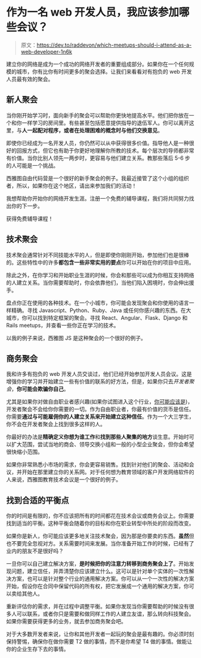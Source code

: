 # 作为一名 web 开发人员，我应该参加哪些会议？

> 原文：<https://dev.to/raddevon/which-meetups-should-i-attend-as-a-web-developer-1n6k>

建立你的网络是成为一个成功的网络开发者的重要组成部分。如果你在一个任何规模的城市，你有比你有时间更多的聚会选择。让我们来看看对有抱负的 web 开发人员最有效的聚会。

## 新人聚会

当你刚开始学习时，面向新手的聚会可以帮助你更快地提高水平。他们把你放在一个和你一样学习的房间里。有些甚至包括愿意提供指导的退伍军人。你可以离开这里，与**人一起配对程序，或者在处理困难的概念时与他们交换意见**。

即使你已经成为一名开发人员，你仍然可以从中获得很多价值。指导他人是一种很好的回报方式，但它也有助于你更好地理解你所教的技术。每个层次的导师都非常有价值。当你比别人领先一两步时，更容易与他们建立关系。教那些落后 5-6 步的人可能是一个挑战。

西雅图自由代码营是一个很好的新手聚会的例子。我最近接管了这个小组的组织者，所以，如果你在这个地区，请出来参加我们的活动！

我想帮助你开始你的网络开发生涯。注册一个免费的辅导课程，我们将共同努力找出你的下一步。

获得免费辅导课程！

## 技术聚会

技术聚会通常针对不同技能水平的人，但是即使你刚刚开始，参加他们也是很棒的。这些特性中的许多**都包含一些非常实用的要点**你可以开始在你的项目中应用。

除此之外，在你学习和开始职业生涯的时候，你会和那些可以成为你相互支持网络的人建立关系。当你需要帮助时，你会依靠他们，当他们陷入困境时，你会伸出援手。

盘点你正在使用的各种技术。在一个小城市，你可能会发现聚会和你使用的语言一样精确。寻找 Javascript、Python、Ruby、Java 或任何你感兴趣的东西。在大城市，你可以找到特定框架的聚会。寻找 React、Angular、Flask、Django 和 Rails meetups，并查看一些你正在学习的技术。

以我的例子来说，西雅图 JS 是这种聚会的一个很好的例子。

## 商务聚会

我和许多有抱负的 web 开发人员交谈过，他们已经开始参加开发人员会议。这是增强你的学习并开始建立一些有价值的联系的好方法，但是，如果你只去*开发者聚会*，**你可能会欺骗你自己**。

尤其是如果你对做自由职业者感兴趣(如果你试图进入这个行业，[你可能应该是](https://raddevon.com/articles/inverted-career-path/))，开发者聚会不会给你你需要的一切。作为自由职业者，你最有价值的货币是信任。你需要**通过与可能雇佣你的人建立关系来开始建立这种信任**。作为一个大三学生，你不会在开发者聚会上找到很多这样的人。

你最好的办法是**精确定义你想为谁工作**和**找到那些人聚集的地方**谈生意。开始时可以扩大范围，尝试当地的商会、领导交换小组和一般的小型企业聚会，但你会希望很快缩小范围。

如果你非常熟悉小市场的需求，你会更容易销售。找到针对他们的聚会、活动和会议，并开始在那里建立你的关系网。对于任何想为教育领域的客户开发网络软件的人来说，西雅图教育技术会议是一个很好的例子。

## 找到合适的平衡点

你的时间是有限的，你不应该把所有的时间都花在技术会议或商务会议上。你需要找到适当的平衡。这种平衡会随着你的目标和你在职业转型中所处的阶段而改变。

如果你是新人，你可能应该更多地关注技术聚会，因为那是你要卖的东西。**虽然**但也不要完全忽视对方。关系需要时间来发展。当你准备开始工作的时候，已经有了业内的朋友不是很好吗？

一旦你可以自己建立解决方案，**是时候把你的注意力转移到商务聚会上了**。开始发现问题，建立信任，并弄清楚你应该建立什么。这可以是针对单个实体的一次性解决方案，也可以是针对整个行业的通用解决方案。你可以从一个一次性的解决方案开始，假设你在合同中保留代码的所有权，把它发展成一个通用的解决方案，你可以卖给其他人。

重新评估你的需求，并在过程中调整平衡。如果你发现当你需要帮助的时候没有很多人可以联系，或者你只是需要和做同样工作的人建立友谊，那么转向科技聚会。如果你需要获得更多的业务，就去参加商务聚会吧。

对于大多数开发者来说，让你和其他开发者一起玩的聚会是最有趣的。你必须时刻保持警惕，确保你在做你需要 T2 做的事情，而不是你希望 T4 做的事情。做能让你的企业生存下去的事情。